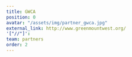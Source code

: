 ```yaml
---
title: GWCA
position: 0
avatar: "/assets/img/partner_gwca.jpg"
external_link: http://www.greenmountwest.org/
'["//"]': 
team: partners
order: 2
---
```



